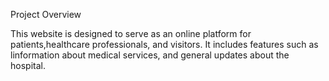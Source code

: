 Project Overview

This website is designed to serve as an online platform for patients,healthcare professionals, and visitors. It includes features such as linformation about medical services, and general updates about the hospital.
